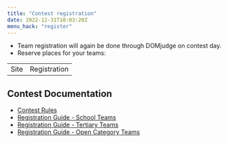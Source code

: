 ```yaml
---
title: "Contest registration"
date: 2022-12-31T10:03:20Z
menu_hack: "register"
---
```


* Team registration will again be done through DOMjudge on contest day.
* Reserve places for your teams:
<table>
 <tr>
   <td>Site</td><td>Registration</td>
 </tr>
</table>

## Contest Documentation

* [Contest Rules](/pdf/NZPCRules.pdf)  
* [Registration Guide - School Teams](/pdf/RegistrationGuide-School.pdf)  
* [Registration Guide - Tertiary Teams](/pdf/RegistrationGuide-Tertiary.pdf)  
* [Registration Guide - Open Category Teams](/pdf/RegistrationGuide-Open.pdf)  
